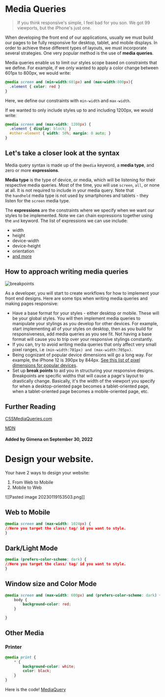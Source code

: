 # Media Queries

> If you think responsive's simple, I feel bad for you son. We got 99 viewports, but the iPhone's just one.

When developing the front end of our applications, usually we must build our pages to be fully responsive for desktop, tablet, and mobile displays. In order to achieve these different types of layouts, we must incorporate several strategies. One very popular method is the use of **media queries**.

Media queries enable us to limit our styles scope based on constraints that we define. For example, if we only wanted to apply a color change between 601px to 800px, we would write:

```css
@media screen and (min-width:601px) and (max-width:800px){
  .element { color: red }
}
```

Here, we define our constraints with `min-width` and `max-width`.

If we wanted to only include styles up to and including 1200px, we would write:

```css
@media screen and (max-width: 1200px) {
  .element { display: block; }
  #other-element { width: 50%; margin: 0 auto; }
}
```

## Let's take a closer look at the syntax

Media query syntax is made up of the `@media` keyword, a **media type**, and zero or more **expressions**.

**Media type** is the type of device, or media, which will be listening for their respective media queries. Most of the time, you will use `screen`, `all`, or none at all. It is not required to include in your media query. Note that the `handheld` media type is not used by smartphones and tablets - they listen for the `screen` media type.

The **expressions** are the constraints where we specify when we want our styles to be implemented. Note we can chain expressions together using the `and` keyword. The list of expressions we can use include:

-   width
-   height
-   device-width
-   device-height
-   orientation
-   [and more](http://cssmediaqueries.com/what-are-css-media-queries.html#features)

## How to approach writing media queries

![breakpoints](https://cdn-images-1.medium.com/max/800/1*5_Y5hh5ddgtiencDWMCqSQ.png)

As a developer, you will start to create workflows for how to implement your front end designs. Here are some tips when writing media queries and making pages responsive:

-   Have a base format for your styles - either desktop or mobile. These will be your global styles. You will then implement media queries to manipulate your stylings as you develop for other devices. For example, start implementing all of your styles on desktop, then as you build for responsiveness, add media queries as you see fit. Not having a base format will cause you to trip over your responsive stylings constantly.
-   If you can, try to avoid writing media queries that only affect very small pixel ranges, i.e `(min-width:701px) and (max-width:705px)`.
-   Being cognizant of popular device dimensions will go a long way. For example, the iPhone 12 is 390px by 844px. [See this list of pixel dimensions for popular devices](https://yesviz.com/).
-   Set up **break points** to aid you in structuring your responsive designs. Breakpoints are specific widths that will cause a page's layout to drastically change. Basically, it's the width of the viewport you specify for when a desktop-oriented page becomes a tablet-oriented page, when a tablet-oriented page becomes a mobile-oriented page, etc.

## Further Reading

[CSSMediaQueries.com](http://cssmediaqueries.com/)

[MDN](https://developer.mozilla.org/en-US/docs/Web/CSS/@media)

#### Added by **Gimena** on September 30, 2022

# Design your website.

Your have 2 ways to design your website:

1.  From Web to Mobile
2.  Mobile to Web

![[Pasted image 20230119153503.png]]
## Web to Mobile

```css
@media screen and (max-width: 1024px) {
//Here you target the class/ tag/ id you want to style.
} 
```

## Dark/Light Mode

```css
@media (prefers-color-scheme: dark) {
//Here you target the class/ tag/ id you want to style.
} 
```

## Window size and Color Mode

```css
@media screen and (max-width: 600px) and (prefers-color-scheme: dark) {
    body {
        background-color: red;
    }

}
```

## Other Media

### Printer

```css
@media print {
    * {
        background-color: white;
        color: black;
    }
}
```

Here is the code! [MediaQuery](https://github.com/spicedacademy/okra-code/tree/gimena/week-1/note/mediaQuery)